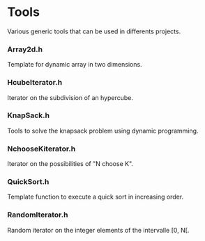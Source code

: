 # Tools #
Various generic tools that can be used in differents projects.

### Array2d.h ###
Template for dynamic array in two dimensions.

### HcubeIterator.h ###
Iterator on the subdivision of an hypercube.

### KnapSack.h ###
Tools to solve the knapsack problem using dynamic programming.

### NchooseKiterator.h ###
Iterator on the possibilities of "N choose K".

### QuickSort.h ###
Template function to execute a quick sort in increasing order.

### RandomIterator.h ###
Random iterator on the integer elements of the intervalle [0, N[.
